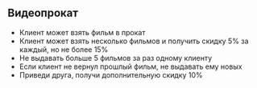 ## Видеопрокат
* Клиент может взять фильм в прокат
* Клиент может взять несколько фильмов и получить скидку 5% за каждый, но не более 15%
* Не выдавать больше 5 фильмов за раз одному клиенту
* Если клиент не вернул прошлый фильм, не выдавать ему новых
* Приведи друга, получи дополнительную скидку 10%